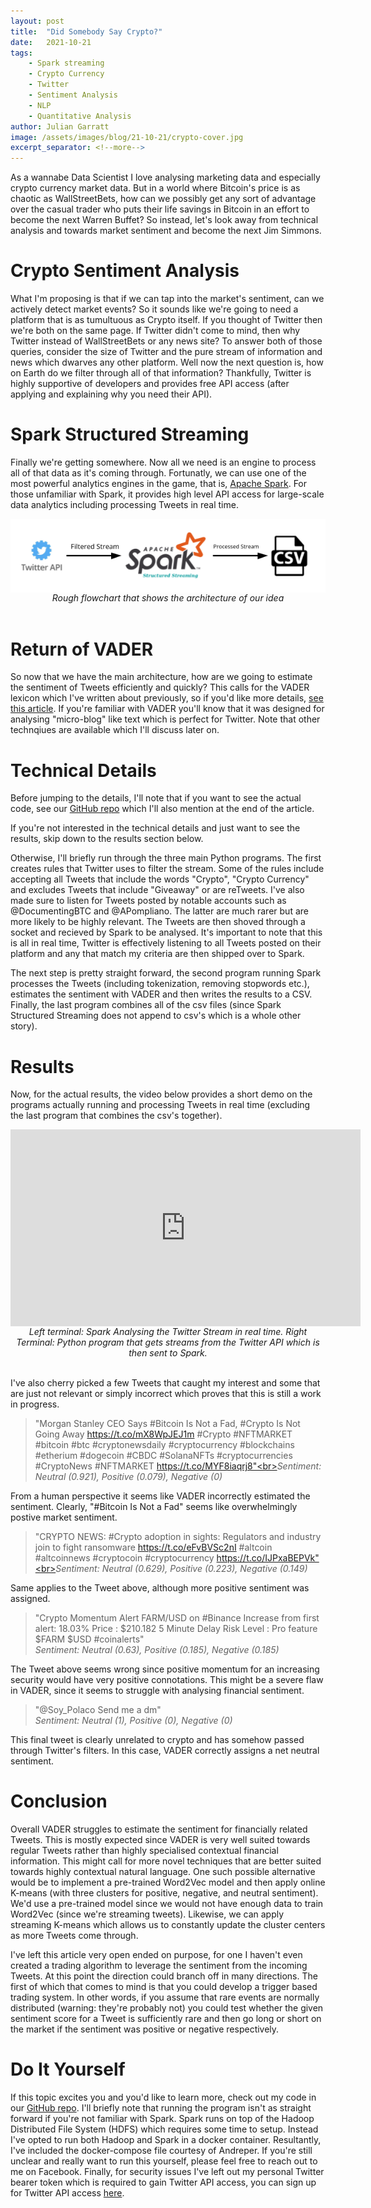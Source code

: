 ```yaml
---
layout: post
title:  "Did Somebody Say Crypto?"
date:   2021-10-21
tags: 
    - Spark streaming
    - Crypto Currency
    - Twitter
    - Sentiment Analysis
    - NLP
    - Quantitative Analysis
author: Julian Garratt
image: /assets/images/blog/21-10-21/crypto-cover.jpg
excerpt_separator: <!--more-->
---
```


<style>
    img.center {
        display: block;
        margin: 0 auto;
    }
    iframe {
        display: block;
        margin: 0 auto;
    }
</style>

As a wannabe Data Scientist I love analysing marketing data and especially crypto currency market data. But in a world where Bitcoin's price is as chaotic as WallStreetBets, how can we possibly get any sort of advantage over the casual trader who puts their life savings in Bitcoin in an effort to become the next Warren Buffet? So instead, let's look away from technical analysis and towards market sentiment and become the next Jim Simmons.

<!--more-->

# Crypto Sentiment Analysis
What I'm proposing is that if we can tap into the market's sentiment, can we actively detect market events? So it sounds like we're going to need a platform that is as tumultuous as Crypto itself. If you thought of Twitter then we're both on the same page. If Twitter didn't come to mind, then why Twitter instead of WallStreetBets or any news site? To answer both of those queries, consider the size of Twitter and the pure stream of information and news which dwarves any other platform. Well now the next question is, how on Earth do we filter through all of that information? Thankfully, Twitter is highly supportive of developers and provides free API access (after applying and explaining why you need their API).<br>

# Spark Structured Streaming 
Finally we're getting somewhere. Now all we need is an engine to process all of that data as it's coming through. Fortunatly, we can use one of the most powerful analytics engines in the game, that is, <a href="https://spark.apache.org/" target="_blank">Apache Spark</a>. For those unfamiliar with Spark, it provides high level API access for large-scale data analytics including processing Tweets in real time.

<img class="center" src="/assets/images/blog/21-10-21/flowchart.png" alt="Spark Streaming Flowchart">
<center><i>Rough flowchart that shows the architecture of our idea</i></center>
<br>

# Return of VADER
So now that we have the main architecture, how are we going to estimate the sentiment of Tweets efficiently and quickly? This calls for the VADER lexicon which I've written about previously, so if you'd like more details, <a href="https://unswdata.com/blog/2021/04/15/trading-stocks-based-on-sentiment/" target="_blank">see this article</a>. If you're familiar with VADER you'll know that it was designed for analysing "micro-blog" like text which is perfect for Twitter. Note that other technqiues are available which I'll discuss later on.
<br>

# Technical Details
Before jumping to the details, I'll note that if you want to see the actual code, see our <a href="https://github.com/MillenniumForce/DataSoc-Projects" target="_blank">GitHub repo</a> which I'll also mention at the end of the article. <br>

If you're not interested in the technical details and just want to see the results, skip down to the results section below. <br>

Otherwise, I'll briefly run through the three main Python programs. The first creates rules that Twitter uses to filter the stream. Some of the rules include accepting all Tweets that include the words "Crypto", "Crypto Currency" and excludes Tweets that include "Giveaway" or are reTweets. I've also made sure to listen for Tweets posted by notable accounts such as @DocumentingBTC and @APompliano. The latter are much rarer but are more likely to be highly relevant. The Tweets are then shoved through a socket and recieved by Spark to be analysed. It's important to note that this is all in real time, Twitter is effectively listening to all Tweets posted on their platform and any that match my criteria are then shipped over to Spark.<br>

The next step is pretty straight forward, the second program running Spark processes the Tweets (including tokenization, removing stopwords etc.), estimates the sentiment with VADER and then writes the results to a CSV. Finally, the last program combines all of the csv files (since Spark Structured Streaming does not append to csv's which is a whole other story).

# Results
Now, for the actual results, the video below provides a short demo on the programs actually running and processing Tweets in real time (excluding the last program that combines the csv's together).
<br>
<iframe width="560" height="315" src="https://www.youtube.com/embed/2lQ3aX5egug" title="YouTube video player" frameborder="0" allow="accelerometer; autoplay; clipboard-write; encrypted-media; gyroscope; picture-in-picture" allowfullscreen></iframe>
<center><i>Left terminal: Spark Analysing the Twitter Stream in real time. Right Terminal: Python program that gets streams from the Twitter API which is then sent to Spark.</i></center>
<br>

I've also cherry picked a few Tweets that caught my interest and some that are just not relevant or simply incorrect which proves that this is still a work in progress.

> "Morgan Stanley CEO Says #Bitcoin Is Not a Fad, #Crypto Is Not Going Away https://t.co/mX8WpJEJ1m  #Crypto #NFTMARKET #bitcoin #btc #cryptonewsdaily #cryptocurrency #blockchains  #etherium #dogecoin #CBDC #SolanaNFTs #cryptocurrencies #CryptoNews #NFTMARKET https://t.co/MYF8iaqrj8"<br><i>Sentiment: Neutral (0.921), Positive (0.079), Negative (0)</i><br>

From a human perspective it seems like VADER incorrectly estimated the sentiment. Clearly, "#Bitcoin Is Not a Fad" seems like overwhelmingly postive market sentiment.

> "CRYPTO NEWS:  #Crypto adoption in sights: Regulators and industry join to fight ransomware https://t.co/eFvBVSc2nI #altcoin #altcoinnews #cryptocoin #cryptocurrency https://t.co/IJPxaBEPVk"<br><i>Sentiment: Neutral (0.629), Positive (0.223), Negative (0.149)</i><br>

Same applies to the Tweet above, although more positive sentiment was assigned.

> "Crypto Momentum Alert FARM/USD on #Binance Increase from first alert: 18.03% Price : $210.182 5 Minute Delay Risk Level : Pro feature $FARM $USD #coinalerts"<br><i>Sentiment: Neutral (0.63), Positive (0.185), Negative (0.185)</i><br>

The Tweet above seems wrong since positive momentum for an increasing security would have very positive connotations. This might be a severe flaw in VADER, since it seems to struggle with analysing financial sentiment.

> "@Soy_Polaco Send me a dm"<br><i>Sentiment: Neutral (1), Positive (0), Negative (0)</i> <br>

This final tweet is clearly unrelated to crypto and has somehow passed through Twitter's filters. In this case, VADER correctly assigns a net neutral sentiment.<br>

# Conclusion
Overall VADER struggles to estimate the sentiment for financially related Tweets. This is mostly expected since VADER is very well suited towards regular Tweets rather than highly specialised contextual financial information. This might call for more novel techniques that are better suited towards highly contextual natural language. One such possible alternative would be to implement a pre-trained Word2Vec model and then apply online K-means (with three clusters for positive, negative, and neutral sentiment). We'd use a pre-trained model since we would not have enough data to train Word2Vec (since we're streaming tweets). Likewise, we can apply streaming K-means which allows us to constantly update the cluster centers as more Tweets come through.<br>

I've left this article very open ended on purpose, for one I haven't even created a trading algorithm to leverage the sentiment from the incoming Tweets. At this point the direction could branch off in many directions. The first of which that comes to mind is that you could develop a trigger based trading system. In other words, if you assume that rare events are normally distributed (warning: they're probably not) you could test whether the given sentiment score for a Tweet is sufficiently rare and then go long or short on the market if the sentiment was positive or negative respectively.<br>

# Do It Yourself 
If this topic excites you and you'd like to learn more, check out my code in our <a href="https://github.com/MillenniumForce/DataSoc-Projects" target="_blank">GitHub repo</a>. I'll briefly note that running the program isn't as straight forward if you're not familiar with Spark. Spark runs on top of the Hadoop Distributed File System (HDFS) which requires some time to setup. Instead I've opted to run both Hadoop and Spark in a docker container. Resultantly, I've included the docker-compose file courtesy of Andreper. If you're still unclear and really want to run this yourself, please feel free to reach out to me on Facebook. Finally, for security issues I've left out my personal Twitter bearer token which is required to gain Twitter API access, you can sign up for Twitter API access <a href="https://developer.twitter.com/en/apply-for-access" target="_blank">here</a>.